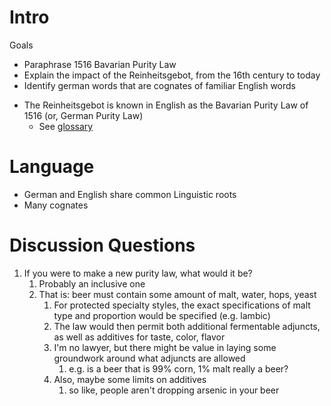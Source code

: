 # Intro

Goals
* Paraphrase 1516 Bavarian Purity Law
* Explain the impact of the Reinheitsgebot, from the 16th century to today
* Identify german words that are cognates of familiar English words

- The Reinheitsgebot is known in English as the Bavarian Purity Law of 1516 (or, German Purity Law)
	- See [glossary](obsidian://open?vault=cicerone&file=glossary%2Fbrewing)

# Language

- German and English share common Linguistic roots
- Many cognates

# Discussion Questions
1. If you were to make a new purity law, what would it be?
	1. Probably an inclusive one
	2. That is: beer must contain some amount of malt, water, hops, yeast
		1. For protected specialty styles, the exact specifications of malt type and proportion would be specified (e.g. lambic)
		2. The law would then permit both additional fermentable adjuncts, as well as additives for taste, color, flavor
		3. I'm no lawyer, but there might be value in laying some groundwork around what adjuncts are allowed
			1. e.g. is a beer that is 99% corn, 1% malt really a beer?
		4. Also, maybe some limits on additives
			1. so like, people aren't dropping arsenic in your beer
